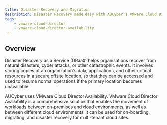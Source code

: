 ```yaml
---
title: Disaster Recovery and Migration
description: Disaster Recovery made easy with AUCyber's VMware Cloud Director Availability. Ensure business continuity with secure offsite data storage and flexible workload movement during unexpected events.
tags:
    - vmware-cloud-director
    - vmware-cloud-director-availability
---
```


## Overview

Disaster Recovery as a Service (DRaaS) helps organisations recover from natural disasters, cyber attacks, or other catastrophic events. It involves storing copies of an organization's data, applications, and other critical resources in a secure offsite location, so that they can be accessed and used to resume normal operations if the primary location becomes unavailable.

AUCyber uses VMware Cloud Director Availability. VMware Cloud Director Availability is a comprehensive solution that enables the movement of workloads between on-premises and cloud environments, as well as between different cloud environments. It can be used for on-boarding, migrating, and disaster recovery for multi-tenant cloud sites.
